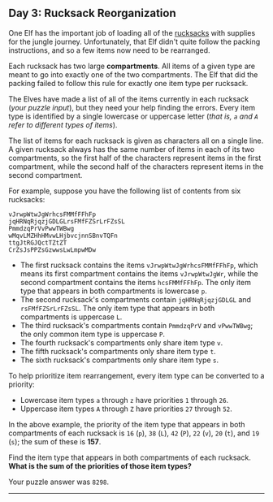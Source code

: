 ## Day 3: Rucksack Reorganization

One Elf has the important job of loading all of the [rucksacks](https://en.wikipedia.org/wiki/Rucksack) 
with supplies for the jungle journey. Unfortunately, that Elf didn't quite follow the packing 
instructions, and so a few items now need to be rearranged.

Each rucksack has two large **compartments**. All items of a given type are meant to go into exactly 
one of the two compartments. The Elf that did the packing failed to follow this rule for exactly one 
item type per rucksack.

The Elves have made a list of all of the items currently in each rucksack (_your puzzle input_), but 
they need your help finding the errors. Every item type is identified by a single lowercase or uppercase 
letter (_that is, `a` and `A` refer to different types of items_).

The list of items for each rucksack is given as characters all on a single line. A given rucksack always 
has the same number of items in each of its two compartments, so the first half of the characters 
represent items in the first compartment, while the second half of the characters represent items in the 
second compartment.

For example, suppose you have the following list of contents from six rucksacks:

```
vJrwpWtwJgWrhcsFMMfFFhFp
jqHRNqRjqzjGDLGLrsFMfFZSrLrFZsSL
PmmdzqPrVvPwwTWBwg
wMqvLMZHhHMvwLHjbvcjnnSBnvTQFn
ttgJtRGJQctTZtZT
CrZsJsPPZsGzwwsLwLmpwMDw
```

- The first rucksack contains the items `vJrwpWtwJgWrhcsFMMfFFhFp`, which means its first compartment contains the items `vJrwpWtwJgWr`, while the second compartment contains the items `hcsFMMfFFhFp`. The only item type that appears in both compartments is lowercase `p`.
- The second rucksack's compartments contain `jqHRNqRjqzjGDLGL` and `rsFMfFZSrLrFZsSL`. The only item type that appears in both compartments is uppercase `L`.
- The third rucksack's compartments contain `PmmdzqPrV` and `vPwwTWBwg`; the only common item type is uppercase `P`.
- The fourth rucksack's compartments only share item type `v`.
- The fifth rucksack's compartments only share item type `t`.
- The sixth rucksack's compartments only share item type `s`.

To help prioritize item rearrangement, every item type can be converted to a priority:

- Lowercase item types `a` through `z` have priorities `1` through `26`.
- Uppercase item types `A` through `Z` have priorities `27` through `52`.

In the above example, the priority of the item type that appears in both compartments of each rucksack 
is `16` (`p`), `38` (`L`), `42` (`P`), `22` (`v`), `20` (`t`), and `19` (`s`); the sum of these is **157**.

Find the item type that appears in both compartments of each rucksack. **What is the sum of the 
priorities of those item types?**

Your puzzle answer was `8298`.

---

